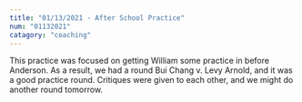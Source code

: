 ```yaml
---
title: "01/13/2021 - After School Practice"
num: "01132021"
catagory: "coaching"
---
```

This practice was focused on getting William some practice in before Anderson. As a result, we had a round Bui Chang v. Levy Arnold, and it was a good practice round. Critiques were given to each other, and we might do another round tomorrow.
